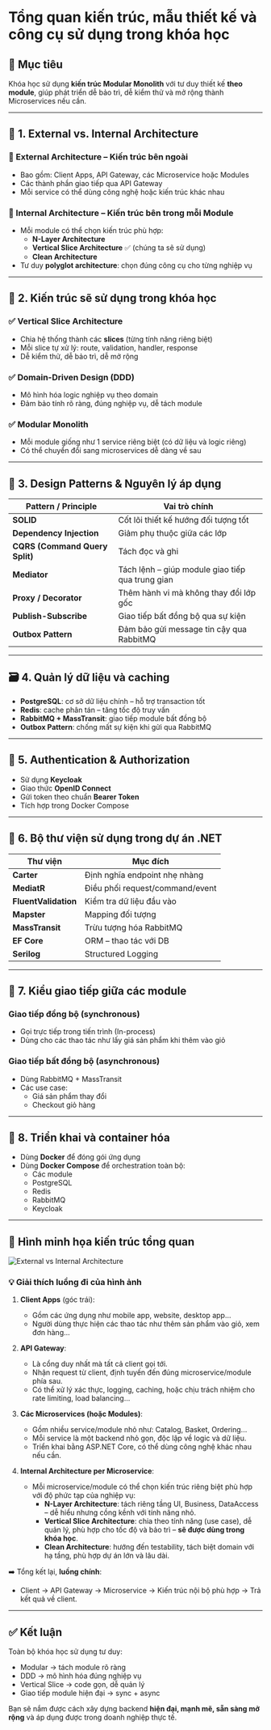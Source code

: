 # Tổng quan kiến trúc, mẫu thiết kế và công cụ sử dụng trong khóa học

## 🎯 Mục tiêu
Khóa học sử dụng **kiến trúc Modular Monolith** với tư duy thiết kế **theo module**, giúp phát triển dễ bảo trì, dễ kiểm thử và mở rộng thành Microservices nếu cần.

---

## 🧱 1. External vs. Internal Architecture

### 📌 External Architecture – Kiến trúc bên ngoài
- Bao gồm: Client Apps, API Gateway, các Microservice hoặc Modules
- Các thành phần giao tiếp qua API Gateway
- Mỗi service có thể dùng công nghệ hoặc kiến trúc khác nhau

### 📌 Internal Architecture – Kiến trúc bên trong mỗi Module
- Mỗi module có thể chọn kiến trúc phù hợp:
  - **N-Layer Architecture**
  - **Vertical Slice Architecture** ✅ (chúng ta sẽ sử dụng)
  - **Clean Architecture**
- Tư duy **polyglot architecture**: chọn đúng công cụ cho từng nghiệp vụ

---

## 🧩 2. Kiến trúc sẽ sử dụng trong khóa học

### ✅ Vertical Slice Architecture
- Chia hệ thống thành các **slices** (từng tính năng riêng biệt)
- Mỗi slice tự xử lý: route, validation, handler, response
- Dễ kiểm thử, dễ bảo trì, dễ mở rộng

### ✅ Domain-Driven Design (DDD)
- Mô hình hóa logic nghiệp vụ theo domain
- Đảm bảo tính rõ ràng, đúng nghiệp vụ, dễ tách module

### ✅ Modular Monolith
- Mỗi module giống như 1 service riêng biệt (có dữ liệu và logic riêng)
- Có thể chuyển đổi sang microservices dễ dàng về sau

---

## 🔧 3. Design Patterns & Nguyên lý áp dụng

| Pattern / Principle             | Vai trò chính |
|---------------------------------|----------------|
| **SOLID**                       | Cốt lõi thiết kế hướng đối tượng tốt |
| **Dependency Injection**        | Giảm phụ thuộc giữa các lớp |
| **CQRS (Command Query Split)**  | Tách đọc và ghi |
| **Mediator**                    | Tách lệnh – giúp module giao tiếp qua trung gian |
| **Proxy / Decorator**           | Thêm hành vi mà không thay đổi lớp gốc |
| **Publish-Subscribe**           | Giao tiếp bất đồng bộ qua sự kiện |
| **Outbox Pattern**              | Đảm bảo gửi message tin cậy qua RabbitMQ |

---

## 🗃️ 4. Quản lý dữ liệu và caching

- **PostgreSQL**: cơ sở dữ liệu chính – hỗ trợ transaction tốt
- **Redis**: cache phân tán – tăng tốc độ truy vấn
- **RabbitMQ + MassTransit**: giao tiếp module bất đồng bộ
- **Outbox Pattern**: chống mất sự kiện khi gửi qua RabbitMQ

---

## 🔐 5. Authentication & Authorization

- Sử dụng **Keycloak**
- Giao thức **OpenID Connect**
- Gửi token theo chuẩn **Bearer Token**
- Tích hợp trong Docker Compose

---

## 🧰 6. Bộ thư viện sử dụng trong dự án .NET

| Thư viện | Mục đích |
|----------|----------|
| **Carter** | Định nghĩa endpoint nhẹ nhàng |
| **MediatR** | Điều phối request/command/event |
| **FluentValidation** | Kiểm tra dữ liệu đầu vào |
| **Mapster** | Mapping đối tượng |
| **MassTransit** | Trừu tượng hóa RabbitMQ |
| **EF Core** | ORM – thao tác với DB |
| **Serilog** | Structured Logging |

---

## 🔁 7. Kiểu giao tiếp giữa các module

### Giao tiếp đồng bộ (synchronous)
- Gọi trực tiếp trong tiến trình (In-process)
- Dùng cho các thao tác như lấy giá sản phẩm khi thêm vào giỏ

### Giao tiếp bất đồng bộ (asynchronous)
- Dùng RabbitMQ + MassTransit
- Các use case:
  - Giá sản phẩm thay đổi
  - Checkout giỏ hàng

---

## 🐳 8. Triển khai và container hóa

- Dùng **Docker** để đóng gói ứng dụng
- Dùng **Docker Compose** để orchestration toàn bộ:
  - Các module
  - PostgreSQL
  - Redis
  - RabbitMQ
  - Keycloak

---

## 📌 Hình minh họa kiến trúc tổng quan

![External vs Internal Architecture](../image.png)

### 💡 Giải thích luồng đi của hình ảnh

1. **Client Apps** (góc trái):
   - Gồm các ứng dụng như mobile app, website, desktop app…
   - Người dùng thực hiện các thao tác như thêm sản phẩm vào giỏ, xem đơn hàng...

2. **API Gateway**:
   - Là cổng duy nhất mà tất cả client gọi tới.
   - Nhận request từ client, định tuyến đến đúng microservice/module phía sau.
   - Có thể xử lý xác thực, logging, caching, hoặc chịu trách nhiệm cho rate limiting, load balancing...

3. **Các Microservices (hoặc Modules)**:
   - Gồm nhiều service/module nhỏ như: Catalog, Basket, Ordering...
   - Mỗi service là một backend nhỏ gọn, độc lập về logic và dữ liệu.
   - Triển khai bằng ASP.NET Core, có thể dùng công nghệ khác nhau nếu cần.

4. **Internal Architecture per Microservice**:
   - Mỗi microservice/module có thể chọn kiến trúc riêng biệt phù hợp với độ phức tạp của nghiệp vụ:
     - **N-Layer Architecture**: tách riêng tầng UI, Business, DataAccess – dễ hiểu nhưng cồng kềnh với tính năng nhỏ.
     - **Vertical Slice Architecture**: chia theo tính năng (use case), dễ quản lý, phù hợp cho tốc độ và bảo trì – **sẽ được dùng trong khóa học**.
     - **Clean Architecture**: hướng đến testability, tách biệt domain với hạ tầng, phù hợp dự án lớn và lâu dài.

➡️ Tổng kết lại, **luồng chính**:
- Client → API Gateway → Microservice → Kiến trúc nội bộ phù hợp → Trả kết quả về client.

---

## ✅ Kết luận

Toàn bộ khóa học sử dụng tư duy:
- Modular → tách module rõ ràng
- DDD → mô hình hóa đúng nghiệp vụ
- Vertical Slice → code gọn, dễ quản lý
- Giao tiếp module hiện đại → sync + async

Bạn sẽ nắm được cách xây dựng backend **hiện đại, mạnh mẽ, sẵn sàng mở rộng** và áp dụng được trong doanh nghiệp thực tế.
